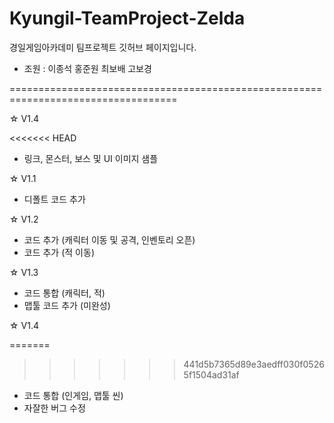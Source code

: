 # Kyungil-TeamProject-Zelda

경일게임아카데미 팀프로젝트 깃허브 페이지입니다.

* 조원 : 이종석 홍준원 최보배 고보경

===================================================================================

☆ V1.4

<<<<<<< HEAD
* 링크, 몬스터, 보스 및 UI 이미지 샘플

☆ V1.1

* 디폴트 코드 추가

☆ V1.2

* 코드 추가 (캐릭터 이동 및 공격, 인벤토리 오픈)
* 코드 추가 (적 이동)

☆ V1.3

* 코드 통합 (캐릭터, 적)
* 맵툴 코드 추가 (미완성)

☆ V1.4

=======
>>>>>>> 441d5b7365d89e3aedff030f05265f1504ad31af
* 코드 통합 (인게임, 맵툴 씬)
* 자잘한 버그 수정
